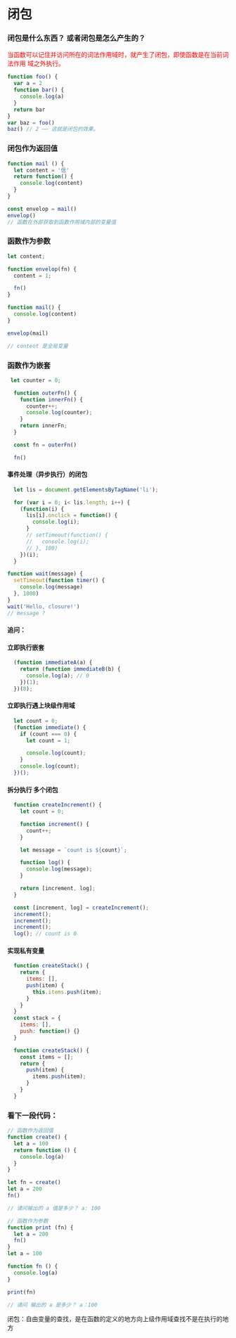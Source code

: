 # 闭包

### 闭包是什么东西？ 或者闭包是怎么产生的？

<font color=red>当函数可以记住并访问所在的词法作用域时，就产生了闭包，即使函数是在当前词法作用
域之外执行。</font>

```js
function foo() {
  var a = 2
  function bar() {
    console.log(a)
  }
  return bar
}
var baz = foo()
baz() // 2 —— 这就是闭包的效果。
```

### 闭包作为返回值
```js
function mail () {
  let content = '信'
  return function() {
    console.log(content)
  }
}

const envelop = mail()
envelop()
// 函数在外部获取到函数作用域内部的变量值
```

### 函数作为参数
```js
let content;

function envelop(fn) {
  content = 1;

  fn()
}

function mail() {
  console.log(content)
}

envelop(mail)

// content 是全局变量
```
### 函数作为嵌套
```js
 let counter = 0;

  function outerFn() {
    function innerFn() {
      counter++;
      console.log(counter);
    }
    return innerFn;
  }

  const fn = outerFn()

  fn()
```
#### 事件处理（异步执行）的闭包
```js
  let lis = document.getElementsByTagName('li');

  for (var i = 0; i< lis.length; i++) {
    (function(i) {
      lis[i].onclick = function() {
        console.log(i);
      }
      // setTimeout(function() {
      //   console.log(i);
      // }, 100)
    })(i);
  }
```

```js
function wait(message) {
  setTimeout(function timer() {
    console.log(message)
  }, 1000)
}
wait('Hello, closure!')
// message ?
```

#### 追问：
#### 立即执行嵌套

```js
  (function immediateA(a) {
    return (function immediateB(b) {
      console.log(a); // 0
    })(1);
  })(0);
```


#### 立即执行遇上块级作用域
```js
  let count = 0;
  (function immediate() {
    if (count === 0) {
      let count = 1;

      console.log(count);
    }
    console.log(count);
  })();
```

#### 拆分执行 多个闭包
```js
  function createIncrement() {
    let count = 0;

    function increment() {
      count++;
    }

    let message = `count is ${count}`;

    function log() {
      console.log(message);
    }

    return [increment, log];
  }

  const [increment, log] = createIncrement();
  increment();
  increment();
  increment();
  log(); // count is 0
```

#### 实现私有变量
```js
  function createStack() {
    return {
      items: [],
      push(item) {
        this.items.push(item);
      }
    }
  }
  const stack = {
    items: [],
    push: function() {}
  }

  function createStack() {
    const items = [];
    return {
      push(item) {
        items.push(item);
      }
    }
  }
```



### 看下一段代码：
```js
// 函数作为返回值
function create() {
  let a = 100
  return function () {
    console.log(a)
  }
}

let fn = create() 
let a = 200
fn()

// 请问输出的 a 值是多少？ a: 100
```

```js
// 函数作为参数
function print (fn) {
  let a = 200
  fn()
}
let a = 100

function fn () {
  console.log(a)
}

print(fn) 

// 请问 输出的 a 是多少？ a：100
```
闭包：自由变量的查找，是在函数的定义的地方向上级作用域查找不是在执行的地方

